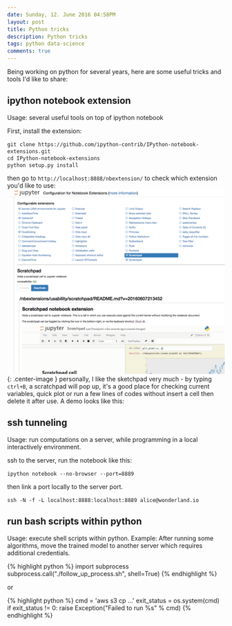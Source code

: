 ```yaml
---
date: Sunday, 12. June 2016 04:58PM
layout: post
title: Python tricks
description: Python tricks
tags: python data-science
comments: true
---
```



Being working on python for several years, here are some useful tricks and tools I'd like to share:

 ipython notebook extension
---------

Usage: several useful tools on top of ipython notebook

First, install the extension:
```
git clone https://github.com/ipython-contrib/IPython-notebook-extensions.git
cd IPython-notebook-extensions
python setup.py install
```
then go to ```http://localhost:8888/nbextension/``` to check which extension you'd like to use:
![demo1](/images/2016/ipynb_extension.png){: .center-image }
personally, I like the sketchpad very much - by typing ```ctrl+B```,  a scratchpad will pop up, it's a good place for checking current variables, quick plot or run a few lines of codes without insert a cell then delete it after use. A demo looks like this:





ssh tunneling
---------

Usage: run computations on a server, while programming in a local interactively environment.

ssh to the server, run the notebook like this:
```
ipython notebook --no-browser --port=8889
```
then link a port locally to the server port.
```
ssh -N -f -L localhost:8888:localhost:8889 alice@wonderland.io
```


run bash scripts within python
---------


Usage: execute shell scripts within python.
Example: After running some algorithms, move the trained model to another server which requires additional credentials.

{% highlight python %}
import subprocess
subprocess.call("./follow_up_process.sh", shell=True)
{% endhighlight %}

or

{% highlight python %}
cmd = 'aws s3 cp ...'
exit_status = os.system(cmd)
if exit_status != 0:
    raise Exception("Failed to run %s" % cmd)
{% endhighlight %}
